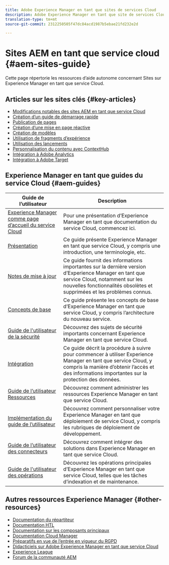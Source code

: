 ```yaml
---
title: Adobe Experience Manager en tant que sites de services Cloud
description: Adobe Experience Manager en tant que site de services Cloud Ressources d’aide autonome et liens vers la documentation
translation-type: tm+mt
source-git-commit: 2312250505f47dc84acd1987b5ebae21fd232e2d

---
```



# Sites AEM en tant que service cloud {#aem-sites-guide}

Cette page répertorie les ressources d’aide autonome concernant Sites sur Experience Manager en tant que service Cloud.

## Articles sur les sites clés {#key-articles}

* [Modifications notables des sites AEM en tant que service Cloud](sites-cloud-changes.md)
* [Création d’un guide de démarrage rapide](authoring/getting-started/quick-start.md)
* [Publication de pages](authoring/fundamentals/publishing-pages.md)
* [Création d’une mise en page réactive](authoring/features/responsive-layout.md)
* [Création de modèles](authoring/features/templates.md)
* [Utilisation de fragments d’expérience](authoring/fundamentals/experience-fragments.md)
* [Utilisation des lancements](authoring/launches/overview.md)
* [Personnalisation du contenu avec ContextHub](authoring/personalization/contexthub.md)
* [Intégration à Adobe Analytics](integrating/adobe-analytics.md)
* [Intégration à Adobe Target](integrating/adobe-target.md)

## Experience Manager en tant que guides du service Cloud {#aem-guides}

| Guide de l’utilisateur | Description |
|---|---|
| [Experience Manager comme page d’accueil du service Cloud](/help/landing/home.md) | Pour une présentation d’Experience Manager en tant que documentation du service Cloud, commencez ici. |
| [Présentation](/help/overview/home.md) | Ce guide présente Experience Manager en tant que service Cloud, y compris une introduction, une terminologie, etc. |
| [Notes de mise à jour](/help/release-notes/home.md) | Ce guide fournit des informations importantes sur la dernière version d’Experience Manager en tant que service Cloud, notamment sur les nouvelles fonctionnalités obsolètes et supprimées et les problèmes connus. |
| [Concepts de base](/help/core-concepts/home.md) | Ce guide présente les concepts de base d’Experience Manager en tant que service Cloud, y compris l’architecture du nouveau service. |
| [Guide de l&#39;utilisateur de la sécurité](/help/security/home.md) | Découvrez des sujets de sécurité importants concernant Experience Manager en tant que service Cloud. |
| [Intégration](/help/onboarding/home.md) | Ce guide décrit la procédure à suivre pour commencer à utiliser Experience Manager en tant que service Cloud, y compris la manière d’obtenir l’accès et des informations importantes sur la protection des données. |
| [Guide de l’utilisateur Ressources](/help/assets/home.md) | Découvrez comment administrer les ressources Experience Manager en tant que service Cloud. |
| [Implémentation du guide de l’utilisateur](/help/implementing/home.md) | Découvrez comment personnaliser votre Experience Manager en tant que déploiement de service Cloud, y compris les rubriques de déploiement de développement. |
| [Guide de l’utilisateur des connecteurs](/help/connectors/home.md) | Découvrez comment intégrer des solutions dans Experience Manager en tant que service Cloud. |
| [Guide de l&#39;utilisateur des opérations](/help/operations/home.md) | Découvrez les opérations principales d’Experience Manager en tant que service Cloud, telles que les tâches d’indexation et de maintenance. |

## Autres ressources Experience Manager {#other-resources}

* [Documentation du répartiteur](/help/implementing/dispatcher/overview.md)
* [Documentation HTL](https://docs.adobe.com/content/help/en/experience-manager-htl/using/overview.html)
* [Documentation sur les composants principaux](https://docs.adobe.com/content/help/en/experience-manager-core-components/using/introduction.html)
* [Documentation Cloud Manager](https://docs.adobe.com/content/help/en/experience-manager-cloud-manager/using/introduction-to-cloud-manager.html)
* [Préparatifs en vue de l’entrée en vigueur du RGPD](/help/onboarding/data-privacy-and-protection-readiness/aem-readiness.md)
* [Didacticiels sur Adobe Experience Manager en tant que service Cloud](https://docs.adobe.com/content/help/en/experience-manager-learn/cloud-service/overview.html)
* [Experience League](https://guided.adobe.com/?promoid=K42KVXHD&mv=other#solutions/experience-manager)
* [Forum de la communauté AEM](https://forums.adobe.com/community/experience-cloud/marketing-cloud/experience-manager)
